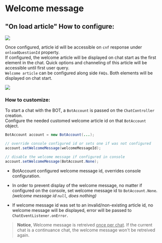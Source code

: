 # Welcome message

## "On load article" How to configure:
![](https://raw.githubusercontent.com/wiki/bold360ai/GlobalDocs/images/Android/welcome_article_console.png)

Once configured, article id will be accessible on `cnf` response under `onloadQuestionId` property.   
If configured, the welcome article will be displayed on chat start as the first element in the chat. Quick options and channeling of this article will be accessible until first user query.   
`Welcome article` can be configured along side `FAQs`. Both elements will be displayed on chat start.

![](https://raw.githubusercontent.com/wiki/bold360ai/GlobalDocs/images/Android/welcome-and-faqs.png)

### How to customize:
To start a chat with the BOT, a `BotAccount` is passed on the `ChatController` creation.    
Configure the needed customed welcome article id on that `BotAccount` object.
```java
BotAccount account = new BotAccount(...);

// override console configured id or sets one if was not configured 
account.setWelcomeMessage(welcomeMessageId); 

// disable the welcome message if configured in console
account.setWelcomeMessage(BotAccount.None);
```

- BotAccount configured welcome message id, overrides console configuration.

- In order to prevent display of the welcome message, no matter if configured on the console,  set welcome message id to `BotAccount.None`. *(welcome message id `null`, does nothing)*
- If welcome message id was set to an invalid/non-existing article id, no welcome message will be displayed, error will be passed to `ChatEventListener.onError`.   

 
> **Notice**, Welcome message is retreived <U>once per chat</U>. If the current chat is a continuance chat, the welcome message won't be retreived again. 